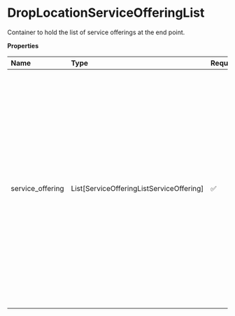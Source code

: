 # DropLocationServiceOfferingList

Container to hold the list of service offerings at the end point.

**Properties**

| Name             | Type                                     | Required | Description                                                                                                                                                                                                                                                              |
| :--------------- | :--------------------------------------- | :------- | :----------------------------------------------------------------------------------------------------------------------------------------------------------------------------------------------------------------------------------------------------------------------- |
| service_offering | List[ServiceOfferingListServiceOffering] | ✅       | Container for Service offering code. **NOTE:** For versions >= v2, this element will always be returned as an array. For requests using version = v1, this element will be returned as an array if there is more than one object and a single object if there is only 1. |

<!-- This file was generated by liblab | https://liblab.com/ -->
